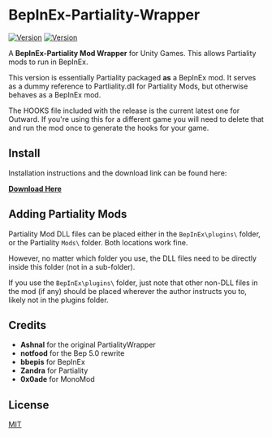 # BepInEx-Partiality-Wrapper

[![Version](https://img.shields.io/badge/BepInEx-5.0-green.svg)](https://github.com/BepInEx/BepInEx)
[![Version](https://img.shields.io/badge/Partiality-0.3.1-green.svg)](https://github.com/PartialityModding/Partiality)

A <b>BepInEx-Partiality Mod Wrapper</b> for Unity Games. This allows Partiality mods to run in BepInEx.

This version is essentially Partiality packaged <b>as</b> a BepInEx mod. It serves as a dummy reference to Partliality.dll for Partiality Mods, but otherwise behaves as a BepInEx mod.

The HOOKS file included with the release is the current latest one for Outward. If you're using this for a different game you will need to delete that and run the mod once to generate the hooks for your game.

## Install

Installation instructions and the download link can be found here:

<b>[Download Here](https://github.com/sinaioutlander/BepInEx-Partiality-Wrapper/releases)</b>

## Adding Partiality Mods

Partiality Mod DLL files can be placed either in the `BepInEx\plugins\` folder, or the Partiality `Mods\` folder. Both locations work fine.

However, no matter which folder you use, the DLL files need to be directly inside this folder (not in a sub-folder).

If you use the `BepInEx\plugins\` folder, just note that other non-DLL files in the mod (if any) should be placed wherever the author instructs you to, likely not in the plugins folder.

## Credits
* <b>Ashnal</b> for the original PartialityWrapper
* <b>notfood</b> for the Bep 5.0 rewrite
* <b>bbepis</b> for BepInEx
* <b>Zandra</b> for Partiality
* <b>0x0ade</b> for MonoMod

## License
[MIT](https://choosealicense.com/licenses/mit/)
